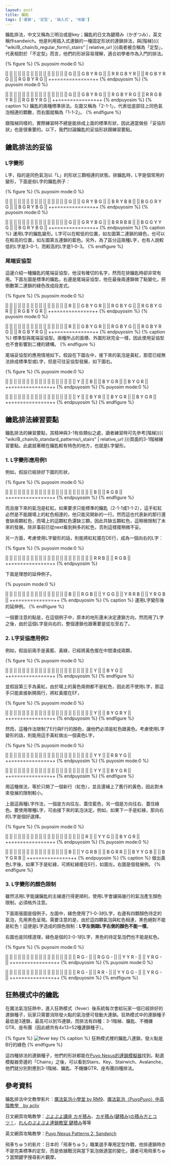 ```yaml
---
layout: post
title: 鑰匙
tags: ['連鎖', '定型', '插入式', '地基']
---
```


鑰匙排法，中文又稱為三明治或是key；鑰匙的日文為鍵積み（かぎつみ），英文稱作sandwich。他是利用插入式連鎖的一種固定形狀的連鎖排法，與[階梯]({{ "wiki/B_chain/b_regular_form/i_stairs" | relative_url }})兩者被合稱為「定型」，代表相對於「不定型」而言，他們的形狀容易理解，適合初學者作為入門的排法。

{% figure %}
{% puyosim mode:0 %}
                 
||             ||
||             ||
||             ||
||             ||
||             ||
||             ||
||             ||
||           G ||
||   G B Y R G ||
|| R R G B Y R ||
|| R G B Y R G ||
|| R G B Y R G ||
++=============++
{% endpuyosim %}
{% puyosim mode:0 %}
                 
||             ||
||             ||
||             ||
||             ||
||             ||
||             ||
||             ||
||           G ||
||   G B Y R G ||
|| R G B Y R G ||
|| R R G B Y R ||
|| R G B Y R G ||
++=============++
{% endpuyosim %}
{% caption %}
鑰匙的兩種標準排法。左圖又稱為「2-1-1」，代表從底部往上同色氣泡相連的顆數，而右圖就稱為「1-1-2」。
{% endfigure %}

跟階梯同樣的，實際練習時不總是能排成上面的標準形狀，因此適當做些「妥協形狀」也是很重要的。以下，我們討論鑰匙的妥協形狀跟練習要點。

## 鑰匙排法的妥協

### L字變形

L字，指的是同色氣泡以「L」的形狀三顆相連的狀態。排鑰匙時，L字是個常用的變形，下面是些L字的鑰匙例子：

{% figure %}
{% puyosim mode:0 %}
                 
||             ||
||             ||
||             ||
||             ||
||             ||
||             ||
||             ||
||           G ||
||   G R Y B G ||
||   B R Y B B ||
|| B G G R Y G ||
|| B G R Y B G ||
++=============++
{% endpuyosim %}
{% puyosim mode:0 %}
                 
||             ||
||             ||
||             ||
||             ||
||             ||
||             ||
||             ||
||           G ||
||   G R Y B G ||
||   B R R B B ||
|| B G G Y Y G ||
|| B G R Y B G ||
++=============++
{% endpuyosim %}
{% caption %}
運用L字的鑰匙變形。L字可以在較低的位置，如左圖第二連鎖的綠色，也可以在較高的位置，如左圖第五連鎖的藍色。另外，為了區分這兩種L字，也有人說較低的L字是3-0-1，而較高的L字是1-0-3。
{% endfigure %}

### 尾端妥協型

這邊介紹一種鑰匙的尾端妥協型，他沒有確切的名字，然而在排鑰匙時卻非常有用。下面左圖是標準的鑰匙，右邊是尾端妥協型，他在最後兩連鎖做了點變化，把倒數第二連鎖的綠色改成段差式。
 
{% figure %}
{% puyosim mode:0 %}
                 
||             ||
||             ||
||             ||
||             ||
||             ||
||             ||
||             ||
||           R ||
||   G B Y G R ||
||   R G B Y G ||
|| R G B Y G R ||
|| R G B Y G R ||
++=============++
{% endpuyosim %}
{% puyosim mode:0 %}
                 
||             ||
||             ||
||             ||
||             ||
||             ||
||             ||
||             ||
||           R ||
||   G B Y G R ||
||   R G B Y G ||
|| R G B Y R G ||
|| R G B Y R G ||
++=============++
{% endpuyosim %}
{% caption %}
標準型與尾端妥協型。兩種所占的面積、外圍形狀完全一樣，因此使用妥協型也不會影響到二樓的建構。
{% endfigure %}

尾端妥協型的應用情境如下。假設在下圖左中，接下來的氣泡是黃紅，那麼已經無法排成標準型或L字，但是可往妥協型發展，如下圖右。

{% figure %}
{% puyosim mode:0 %}
                 
||             ||
||             ||
||             ||
||             ||
||             ||
||             ||
||             ||
||             ||
||       Y     ||
||       B     ||
||     B Y G R ||
||     B Y G R ||
++=============++
{% endpuyosim %}
{% puyosim mode:0 %}
                 
||             ||
||             ||
||             ||
||             ||
||             ||
||             ||
||             ||
||             ||
||       Y     ||
||       B Y R ||
||     B Y G R ||
||     B Y G R ||
++=============++
{% endpuyosim %}
{% endfigure %}

## 鑰匙排法練習要點

鑰匙排法的練習要點，其精神與3-1有些類似之處，讀者練習時可先參考[階梯]({{ "wiki/B_chain/b_standard_patterns/i_stairs" | relative_url }})頁面的3-1階梯練習要點。此處就著眼在鑰匙較有特色的地方，也就是L字變形。

### 1. L字變形應用例1

例如，假設已經排好下圖的形狀，

{% figure %}
{% puyosim mode:0 %}
                 
||             ||
||             ||
||             ||
||             ||
||             ||
||             ||
||             ||
||             ||
||             ||
||             ||
||           B ||
||       R G B ||
++=============++
{% endpuyosim %}
{% endfigure %}

而且接下來的氣泡是紅紅。如果要求只能標準的鑰匙（2-1-1或1-1-2），這手紅紅必然是不能跟場上的紅色相連的，他只能另開新的一行。然而這也代表新的那行還會缺兩顆紅色，而場上的這顆紅色還缺三顆，因此共缺五顆紅色，這稍微限制了未來的發展。除非事前已從next看到夠多的紅色，否則這樣擺稍微不妥。

另一方面，考慮使用L字變形的話，則能將紅紅擺在DE行，成為一個向右的L字：

{% figure %}
{% puyosim mode:0 %}
                 
||             ||
||             ||
||             ||
||             ||
||             ||
||             ||
||             ||
||             ||
||             ||
||             ||
||       R R B ||
||       R G B ||
++=============++
{% endpuyosim %}

下面是理想的延伸例子。

{% puyosim mode:0 %}
                 
||             ||
||             ||
||             ||
||             ||
||             ||
||             ||
||             ||
||           B ||
||       R G B ||
||       Y G G ||
||     Y R R B ||
||     Y R G B ||
++=============++
{% endpuyosim %}
{% caption %}
運用L字變形後的延伸例。
{% endfigure %}

一個要注意的點是，在這個例子中，原本的地形還未決定連鎖方向，然而用了L字之後，由於這個L字是向右的，整個連鎖也跟著要是從左至右了。

### 2. L字妥協應用例2

例如，假設前兩手是黃藍、黃綠，已經將黃色擺在中間湊成兩顆，

{% figure %}
{% puyosim mode:0 %}
                 
||             ||
||             ||
||             ||
||             ||
||             ||
||             ||
||             ||
||             ||
||             ||
||             ||
||     Y       ||
||   B Y G     ||
++=============++
{% endpuyosim %}
{% endfigure %}

並假設第三手為黃紅。由於場上的黃色兩側都不是紅色，因此若不使用L字，那這手只能直接新開兩行，將紅黃擺在EF，

{% figure %}
{% puyosim mode:0 %}
                 
||             ||
||             ||
||             ||
||             ||
||             ||
||             ||
||             ||
||             ||
||             ||
||             ||
||     Y       ||
||   B Y G R Y ||
++=============++
{% endpuyosim %}
{% endfigure %}

然而，這種作法限制了E行與F行的顏色，讓他們必須是紅色跟黃色。考慮使用L字變形的話，則能用這手黃紅做出一個黃色L字，

{% figure %}
{% puyosim mode:0 %}
                 
||             ||
||             ||
||             ||
||             ||
||             ||
||             ||
||             ||
||             ||
||             ||
||             ||
||   Y Y       ||
|| R B Y G     ||
++=============++
{% endpuyosim %}
{% puyosim mode:0 %}
                 
||             ||
||             ||
||             ||
||             ||
||             ||
||             ||
||             ||
||             ||
||             ||
||             ||
||     Y Y     ||
||   B Y G R   ||
++=============++
{% endpuyosim %}
{% endfigure %}

用這種做法，等於只開了一個新行（紅色），並且還補上了舊行的黃色，因此對未來發展的限制較小。

上面這兩種L字作法，一個是方向往左、蓋住藍色，另一個是方向往右、蓋住綠色。要使用哪種L字，可由接下來的氣泡決定。例如，如果下一手是紅綠，那向右的L字是個好選擇。

{% figure %}
{% puyosim mode:0 %}
                 
||             ||
||             ||
||             ||
||             ||
||             ||
||             ||
||             ||
||             ||
||             ||
||         R   ||
||     Y Y G   ||
||   B Y G R   ||
++=============++
{% endpuyosim %}
{% puyosim mode:0 %}
                 
||             ||
||             ||
||             ||
||             ||
||             ||
||             ||
||             ||
||           B ||
||     Y G R B ||
||     B G R R ||
||   B Y Y G B ||
||   B Y G R B ||
++=============++
{% endpuyosim %}
{% caption %}
做出黃色L字後，如果下手是紅綠，可將紅綠擺在E行，如圖左。右圖是個發展例。
{% endfigure %}

### 3. L字變形的顏色限制

雖然活用L字能讓鑰匙的主線進行得更順利，使用L字會讓隔幾行的氣泡產生顏色限制，必須格外注意。

下面兩張圖是個例子。左圖中，綠色使用了1-0-3的L字，右邊有四顆顏色待定的氣泡，先用黑色呈現。需要注意的是，由於這四顆氣泡與紅色相連，黑色絕對不能是紅色！這便是L字造成的顏色限制：**L字左側跟L字右側的顏色不能一樣**。

右圖也是同樣道理，綠色是個的3-0-1的L字，黑色的待定氣泡們也不能是紅色。
 
{% figure %}
{% puyosim mode:0 %}
                 
||             ||
||             ||
||             ||
||             ||
||             ||
||             ||
||             ||
||             ||
||     R G -   ||
||     R G G - ||
||   Y Y R -   ||
||   Y R G -   ||
++=============++
{% endpuyosim %}
{% puyosim mode:0 %}
                 
||             ||
||             ||
||             ||
||             ||
||             ||
||             ||
||             ||
||             ||
||     R G -   ||
||     R R -   ||
||   Y Y G G - ||
||   Y R G -   ||
++=============++
{% endpuyosim %}
{% endfigure %}

## 狂熱模式中的鑰匙

在魔法氣泡狂熱中，進入狂熱模式（fever）後系統每次會給玩家一個已經排好的連鎖種子，玩家只需要消除發火點的氣泡便可發動大連鎖。狂熱模式中的連鎖種子最低是3連鎖，最高可以到15連鎖，而排法有四種：3-1階梯、鑰匙、不機嫌GTR、座布團（因此總共有4x13=52種連鎖種子）。

{% figure %}
![fever key](https://i.imgur.com/BLkBwp5.jpg)
{% caption %}
狂熱模式裡的鑰匙八連鎖，發火點是B行的綠色
{% endfigure %}

這四種排法的連鎖種子，他們的形狀都能在[Puyo Nexus的連鎖模擬器](https://puyonexus.com/chainsim/)找到。點選模擬器旁邊的「Chains」之後，可以看到Stairs、Key、Stairwich、Avalanche，他們就分別對應到3-1階梯、鑰匙、不機嫌GTR、座布團四種排法。

## 參考資料

鑰匙排法中文教學影片：[魔法氣泡小學堂 by RM9](https://www.youtube.com/watch?v=tLOhr0HjnuM)、[魔法氣泡（PuyoPuyo）中高階教學　by acliv](https://www.youtube.com/watch?v=jTBsO61oDKE)

日文網頁攻略教學：[ぷよぷよ講座  カギ積み](http://alg-d.com/game/puyo/chain2.html)、[カギ積み(鍵積み)の積み方とコツ！](https://jiyu-cho.com/puyopuyo-kagi)、[れんのぷよぷよ連鎖教室 鍵積み](http://ren-channnel.com/kaidan/)等等

英文網頁攻略教學：[Puyo Nexus Patterns 2: Sandwich](https://puyonexus.com/wiki/Patterns_2:_Sandwich)

飛車ちゅう的影片：日本的「飛車ちゅう」職業選手專用定型作戰，他排連鎖時亦不是完美標準的定型，而是依據戰況與當下氣泡做適當的變化，讀者可用飛車ちゅう當關鍵字搜尋影片觀摩。
